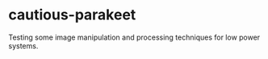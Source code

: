 # cautious-parakeet
Testing some image manipulation and processing techniques for low power systems.

